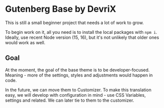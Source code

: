 # Gutenberg Base by DevriX
This is still a small beginner project that needs a lot of work to grow.

To begin work on it, all you need is to install the local packages with `npm i`. Ideally, use recent Node version (15, 16), but it's not unlikely that older ones would work as well.

## Goal
At the moment, the goal of the base theme is to be developer-focused. Meaning - more of the settings, styles and adjustments would happen in code.

In the future, we can move them to Customizer. To make this translation easy, we will develop with configuration in mind - use CSS Variables, settings and related. We can later tie to them to the customizer.

